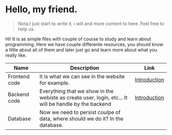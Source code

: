 
# Hello, my friend.

> Nota:I just start to write it, i will and more content to here. Feel free to help us.

Hi! It is as simple files with couple of course to study and learn about programming. Here we have couple differente resources, you should know a little about all of them and later just go and learn more about what you really like.

| Name | Description |Link|
|--|--|--|
| Frontend code| It is what we can see in the website for example.|[Introduction](https://github.com/nonihongo2/l34rn-c0d3-n0w/blob/main/software-engine/frontend/introduction.md)
| Backend code | Everything that we show in the webiste as create user, login, etc... It will be handle by the backend |[Introduction](https://github.com/nonihongo2/l34rn-c0d3-n0w/blob/main/software-engine/backend/introduction.md)
| Database | Now we need to persist coulpe of data, where should we do it? In the database.|


<!--stackedit_data:
eyJoaXN0b3J5IjpbLTEyMzQ3OTU0NjhdfQ==
-->